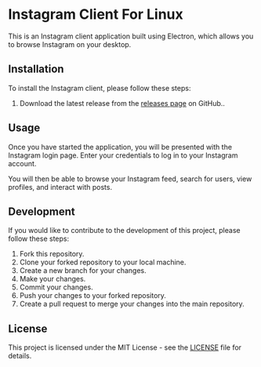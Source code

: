 <!DOCTYPE html>
<html lang="en">
<head>
  <meta charset="UTF-8">
</head>
<body>
  <h1>Instagram Client For Linux</h1>
  <p>This is an Instagram client application built using Electron, which allows you to browse Instagram on your desktop.</p>
  <h2>Installation</h2>
  <p>To install the Instagram client, please follow these steps:</p>
  <ol>
    <li>Download the latest release from the <a href="https://github.com/praveen3164/Instagram-Client-For-Linux/releases/tag/Client_Releases">releases page</a> on GitHub..</li>
    <!-- <li>Install dependencies using the following command: <code>npm install</code></li>
    <li>Start the application using the following command: <code>npm start</code></li> -->
  </ol>
  <h2>Usage</h2>
  <p>Once you have started the application, you will be presented with the Instagram login page. Enter your credentials to log in to your Instagram account.</p>
  <p>You will then be able to browse your Instagram feed, search for users, view profiles, and interact with posts.</p>
  <h2>Development</h2>
  <p>If you would like to contribute to the development of this project, please follow these steps:</p>
  <ol>
    <li>Fork this repository.</li>
    <li>Clone your forked repository to your local machine.</li>
    <li>Create a new branch for your changes.</li>
    <li>Make your changes.</li>
    <li>Commit your changes.</li>
    <li>Push your changes to your forked repository.</li>
    <li>Create a pull request to merge your changes into the main repository.</li>
  </ol>
  <h2>License</h2>
  <p>This project is licensed under the MIT License - see the <a href="LICENSE">LICENSE</a> file for details.</p>
</body>
</html>
